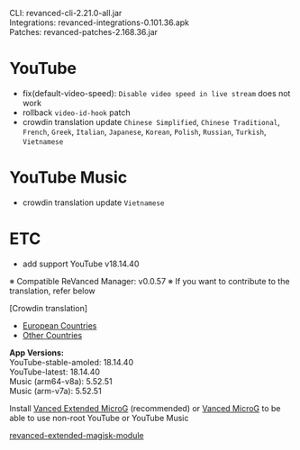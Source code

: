 CLI: revanced-cli-2.21.0-all.jar  
Integrations: revanced-integrations-0.101.36.apk  
Patches: revanced-patches-2.168.36.jar  

YouTube
==
- fix(default-video-speed): `Disable video speed in live stream` does not work
- rollback `video-id-hook` patch
- crowdin translation update
`Chinese Simplified`, `Chinese Traditional`, `French`, `Greek`, `Italian`, `Japanese`, `Korean`, `Polish`, `Russian`, `Turkish`, `Vietnamese`


YouTube Music
==
- crowdin translation update
`Vietnamese`


ETC
==
- add support YouTube v18.14.40


※ Compatible ReVanced Manager: v0.0.57
※ If you want to contribute to the translation, refer below

[Crowdin translation]
- [European Countries](https://crowdin.com/project/revancedextendedeu)
- [Other Countries](https://crowdin.com/project/revancedextended)
  
**App Versions:**  
YouTube-stable-amoled: 18.14.40  
YouTube-latest: 18.14.40  
Music (arm64-v8a): 5.52.51  
Music (arm-v7a): 5.52.51  

Install [Vanced Extended MicroG](https://github.com/inotia00/VancedMicroG/releases) (recommended) or [Vanced MicroG](https://github.com/TeamVanced/VancedMicroG/releases) to be able to use non-root YouTube or YouTube Music  

[revanced-extended-magisk-module](https://github.com/MatadorProBr/revanced-extended-magisk-module)  
